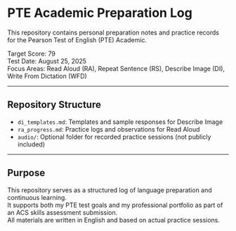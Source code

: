 # PTE Academic Preparation Log

This repository contains personal preparation notes and practice records for the Pearson Test of English (PTE) Academic.

Target Score: 79  
Test Date: August 25, 2025  
Focus Areas: Read Aloud (RA), Repeat Sentence (RS), Describe Image (DI), Write From Dictation (WFD)

---

## Repository Structure

- `di_templates.md`: Templates and sample responses for Describe Image
- `ra_progress.md`: Practice logs and observations for Read Aloud
- `audio/`: Optional folder for recorded practice sessions (not publicly included)

---

## Purpose

This repository serves as a structured log of language preparation and continuous learning.  
It supports both my PTE test goals and my professional portfolio as part of an ACS skills assessment submission.  
All materials are written in English and based on actual practice sessions.
